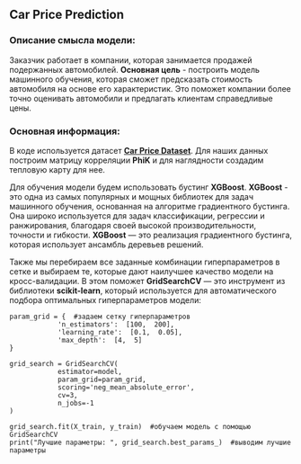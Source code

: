 ## Car Price Prediction

### Описание смысла модели:

Заказчик работает в компании, которая занимается продажей подержанных автомобилей.  **Основная цель**  - построить модель машинного обучения, которая сможет предсказать стоимость автомобиля на основе его характеристик. Это поможет компании более точно оценивать автомобили и предлагать клиентам справедливые цены.

### Основная информация:

В коде используется датасет **[Car Price Dataset](https://www.google.com/url?q=https://www.kaggle.com/datasets/asinow/car-price-dataset/data)**.  Для наших данных построим матрицу корреляции **PhiK** и для наглядности создадим тепловую карту для нее.

Для обучения модели будем использовать бустинг **XGBoost**. **XGBoost** - это одна из самых популярных и мощных библиотек для задач машинного обучения, основанная на алгоритме градиентного бустинга. Она широко используется для задач классификации, регрессии и ранжирования, благодаря своей высокой производительности, точности и гибкости. **XGBoost** — это реализация градиентного бустинга, которая использует ансамбль деревьев решений. 

Также мы перебираем все заданные комбинации гиперпараметров в сетке и выбираем те, которые дают наилучшее качество модели на кросс-валидации. В этом поможет **GridSearchCV** — это инструмент из библиотеки **scikit-learn**, который используется для автоматического подбора оптимальных гиперпараметров модели:

    param_grid = {  #задаем сетку гиперпараметров
			    'n_estimators':  [100,  200],
			    'learning_rate':  [0.1,  0.05],
				'max_depth':  [4,  5]
    }
    
    grid_search = GridSearchCV(
			    estimator=model,
			    param_grid=param_grid,
			    scoring='neg_mean_absolute_error',
			    cv=3,
			    n_jobs=-1
    )

    grid_search.fit(X_train, y_train)  #обучаем модель с помощью GridSearchCV
    print("Лучшие параметры: ", grid_search.best_params_)  #выводим лучшие параметры
